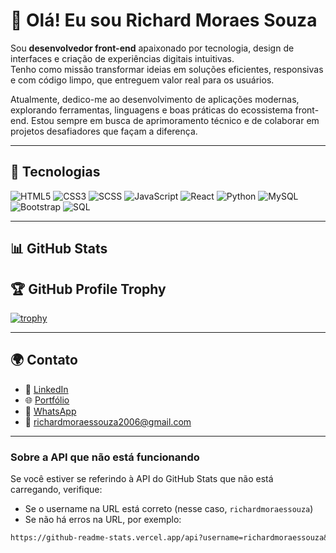# 👋 Olá! Eu sou Richard Moraes Souza

Sou **desenvolvedor front-end** apaixonado por tecnologia, design de interfaces e criação de experiências digitais intuitivas.  
Tenho como missão transformar ideias em soluções eficientes, responsivas e com código limpo, que entreguem valor real para os usuários.  

Atualmente, dedico-me ao desenvolvimento de aplicações modernas, explorando ferramentas, linguagens e boas práticas do ecossistema front-end. Estou sempre em busca de aprimoramento técnico e de colaborar em projetos desafiadores que façam a diferença.

---

## 🚀 Tecnologias

![HTML5](https://img.shields.io/badge/HTML5-E34F26?style=for-the-badge&logo=html5&logoColor=white)
![CSS3](https://img.shields.io/badge/CSS3-1572B6?style=for-the-badge&logo=css3&logoColor=white)
![SCSS](https://img.shields.io/badge/SCSS-CC6699?style=for-the-badge&logo=sass&logoColor=white)
![JavaScript](https://img.shields.io/badge/JavaScript-F7DF1E?style=for-the-badge&logo=javascript&logoColor=black)
![React](https://img.shields.io/badge/React-20232A?style=for-the-badge&logo=react&logoColor=61DAFB)
![Python](https://img.shields.io/badge/Python-3776AB?style=for-the-badge&logo=python&logoColor=white)
![MySQL](https://img.shields.io/badge/MySQL-4479A1?style=for-the-badge&logo=mysql&logoColor=white)
![Bootstrap](https://img.shields.io/badge/Bootstrap-7952B3?style=for-the-badge&logo=bootstrap&logoColor=white)
![SQL](https://img.shields.io/badge/SQL-003B57?style=for-the-badge&logoColor=white)

---

## 📊 GitHub Stats

## 🏆 GitHub Profile Trophy
[![trophy](https://github-profile-trophy.vercel.app/?username=richardmoaressouza&theme=darkhub&margin-w=15&margin-h=15&no-frame=true&row=2&column=3)](https://github.com/ryo-ma/github-profile-trophy)

---

## 🌍 Contato

- 💼 [LinkedIn](https://www.linkedin.com/in/richard-moraes-souza-998539338/)
- 🌐 [Portfólio](https://richardmoraessouza.github.io/Portf-lio/)
- 📱 [WhatsApp](https://wa.me/5547999326217?text=Olá%20Richard%2C%20encontrei%20seu%20perfil%20no%20GitHub!)
- 📧 richardmoraessouza2006@gmail.com

---

### Sobre a API que não está funcionando

Se você estiver se referindo à API do GitHub Stats que não está carregando, verifique:

- Se o username na URL está correto (nesse caso, `richardmoraessouza`)
- Se não há erros na URL, por exemplo:

```markdown
https://github-readme-stats.vercel.app/api?username=richardmoraessouza&show_icons=true&theme=tokyonight&locale=pt-br&hide_border=true&count_private=true
